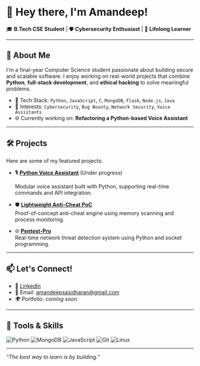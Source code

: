 # 👋 Hey there, I'm Amandeep!

🎓 **B.Tech CSE Student** | 🛡️ **Cybersecurity Enthusiast** | 🧠 **Lifelong Learner**

---

## 🚀 About Me

I'm a final-year Computer Science student passionate about building secure and scalable software. I enjoy working on real-world projects that combine **Python**, **full-stack development**, and **ethical hacking** to solve meaningful problems.

- 🔧 Tech Stack: `Python`, `JavaScript`, `C`, `MongoDB`, `Flask`, `Node.js`, `Java`
- 🔐 Interests: `Cybersecurity`, `Bug Bounty`, `Network Security`, `Voice Assistants`
- 🌐 Currently working on: **Refactoring a Python-based Voice Assistant**

---

## 🛠️ Projects

Here are some of my featured projects:

- 🎙️ [**Python Voice Assistant**](https://github.com/amandeep-2004/Voice-Assistant--Jarvis) (Under progress)
  
  Modular voice assistant built with Python, supporting real-time commands and API integration.

- 🛡️ [**Lightweight Anti-Cheat PoC**](https://github.com/amandeep-2004/lightweight-anti-cheat-poc)  
  Proof-of-concept anti-cheat engine using memory scanning and process monitoring.

- 🌐 [**Pentest-Pro**](https://github.com/amandeep-2004/Pentest-Pro)  
  Real-time network threat detection system using Python and socket programming.

---

## 📫 Let's Connect!

- 💼 [LinkedIn](https://www.linkedin.com/in/amandeep-sasidharan)
- 📧 Email: amandeepsasidharan@gmail.com 
- 🌍 Portfolio: *coming soon*

---

## 🧰 Tools & Skills

![Python](https://img.shields.io/badge/-Python-3776AB?style=flat&logo=python&logoColor=white)
![MongoDB](https://img.shields.io/badge/-MongoDB-47A248?style=flat&logo=mongodb&logoColor=white)
![JavaScript](https://img.shields.io/badge/-JavaScript-F7DF1E?style=flat&logo=javascript&logoColor=black)
![Git](https://img.shields.io/badge/-Git-F05032?style=flat&logo=git&logoColor=white)
![Linux](https://img.shields.io/badge/-Linux-FCC624?style=flat&logo=linux&logoColor=black)

---

_“The best way to learn is by building.”_


